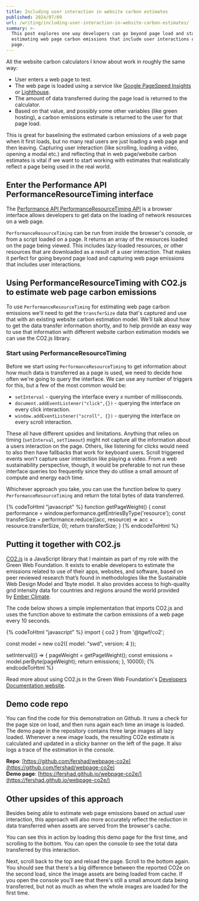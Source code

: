 ```yaml
---
title: Including user interaction in website carbon estimates
published: 2024/07/09
url: /writing/including-user-interaction-in-website-carbon-estimates/
summary: >-
  This post explores one way developers can go beyond page load and start
  estimating web page carbon emissions that include user interactions on the
  page.
---
```


All the website carbon calculators I know about work in roughly the same way:

- User enters a web page to test.
- The web page is loaded using a service like [Google PageSpeed Insights](https://pagespeed.web.dev/) or [Lighthouse](https://developer.chrome.com/docs/lighthouse/overview/).
- The amount of data transferred during the page load is returned to the calculator.
- Based on that value, and possibly some other variables (like green hosting), a carbon emissions estimate is returned to the user for that page load.

This is great for baselining the estimated carbon emissions of a web page when it first loads, but no many real users are just loading a web page and then leaving. Capturing user interaction (like scrolling, loading a video, opening a modal etc.) and reflecting that in web page/website carbon estimates is vital if we want to start working with estimates that realistically reflect a page being used in the real world.

## Enter the Performance API PerformanceResourceTiming interface

The [Performance API PerformanceResourceTiming API](https://developer.mozilla.org/en-US/docs/Web/API/PerformanceResourceTiming) is a browser interface allows developers to get data on the loading of network resources on a web page.

`PerformanceResourceTiming` can be run from inside the browser's console, or from a script loaded on a page. It returns an array of the resources loaded on the page being viewed. This includes lazy-loaded resources, or other resources that are downloaded as a result of a user interaction. That makes it perfect for going beyond page load and capturing web page emissions that includes user interactions.

## Using PerformanceResourceTiming with CO2.js to estimate web page carbon emissions

To use `PerformanceResourceTiming` for estimating web page carbon emissions we'll need to get the `transferSize` data that's captured and use that with an existing website carbon estimation model. We'll talk about how to get the data transfer information shortly, and to help provide an easy way to use that information with different website carbon estimation models we can use the CO2.js library.

### Start using PerformanceResourceTiming

Before we start using `PerformanceResourceTiming` to get information about how much data is transferred as a page is used, we need to decide how often we're going to query the interface. We can use any number of triggers for this, but a few of the most common would be:

- `setInterval` - querying the interface every _x_ number of milliseconds.
- `document.addEventListener("click",{})` - querying the interface on every click interaction.
- `window.addEventListener("scroll", {})` - querying the interface on every scroll interaction.

These all have different upsides and limitations. Anything that relies on timing (`setInterval`, `setTimeout`) might not capture all the information about a users interaction on the page. Others, like listening for clicks would need to also then have fallbacks that work for keyboard users. Scroll triggered events won't capture user interaction like playing a video. From a web sustainability perspective, though, it would be preferable to not run these interface queries too frequently since they do utilise a small amount of compute and energy each time.

Whichever approach you take, you can use the function below to query `PerformanceResourceTiming` and return the total bytes of data transferred.

<!-- markdownlint-disable -->
{% codeToHtml "javascript" %}
function getPageWeight() {
    const performance = window.performance.getEntriesByType('resource');
    const transferSize = performance.reduce((acc, resource) => acc + resource.transferSize, 0);
    return transferSize;
}
{% endcodeToHtml %}
<!-- markdownlint-enable -->

## Putting it together with CO2.js

[CO2.js](https://github.com/thegreenwebfoundation/co2.js/tree/main) is a JavaScript library that I maintain as part of my role with the Green Web Foundation. It exists to enable developers to estimate the emissions related to use of their apps, websites, and software, based on peer reviewed research that’s found in methodologies like the Sustainable Web Design Model and 1byte model. It also provides access to high-quality grid intensity data for countries and regions around the world provided by [Ember Climate](https://ember-climate.org/).

The code below shows a simple implementation that imports CO2.js and uses the function above to estimate the carbon emissions of a web page every 10 seconds.

<!-- markdownlint-disable -->
{% codeToHtml "javascript" %}
import { co2 } from '@tgwf/co2';

const model = new co2({ model: "swd", version: 4 });

setInterval(() => {
    pageWeight = getPageWeight();
    const emissions = model.perByte(pageWeight);
    return emissions;
}, 10000);
{% endcodeToHtml %}
<!-- markdownlint-enable -->

Read more about using CO2.js in the Green Web Foundation's [Developers Documentation website](https://developers.thegreenwebfoundation.org/co2js/overview/).

## Demo code repo

You can find the code for this demonstration on Github. It runs a check for the page size on load, and then runs again each time an image is loaded. The demo page in the repository contains three large images all lazy loaded. Whenever a new image loads, the resulting CO2e estimate is calculated and updated in a sticky banner on the left of the page. It also logs a trace of the estimation in the console.

**Repo**: [https://github.com/fershad/webpage-co2e](https://github.com/fershad/webpage-co2e)  
**Demo page**: [https://fershad.github.io/webpage-co2e/](https://fershad.github.io/webpage-co2e/)

## Other upsides of this approach

Besides being able to estimate web page emissions based on actual user interaction, this approach will also more accurately reflect the reduction in data transferred when assets are served from the browser's cache.

You can see this in action by loading this demo page for the first time, and scrolling to the bottom. You can open the console to see the total data transferred by this interaction.

Next, scroll back to the top and reload the page. Scroll to the bottom again. You should see that there's a big difference between the reported CO2e on the second load, since the image assets are being loaded from cache. If you open the console you'll see that there's still a small amount data being transferred, but not as much as when the whole images are loaded for the first time.
